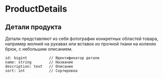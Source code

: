 # ProductDetails
## Детали продукта

Детали представляют из себя фотографии конкретных областей товара, например молний на рукавах или вставок из прочной ткани на коленях брюк, с небольшим описанием.

```
id: bigint          // Идентификатор детали
name: string        // Название
description: text   // Описание
sort: int           // Сортировка
```

